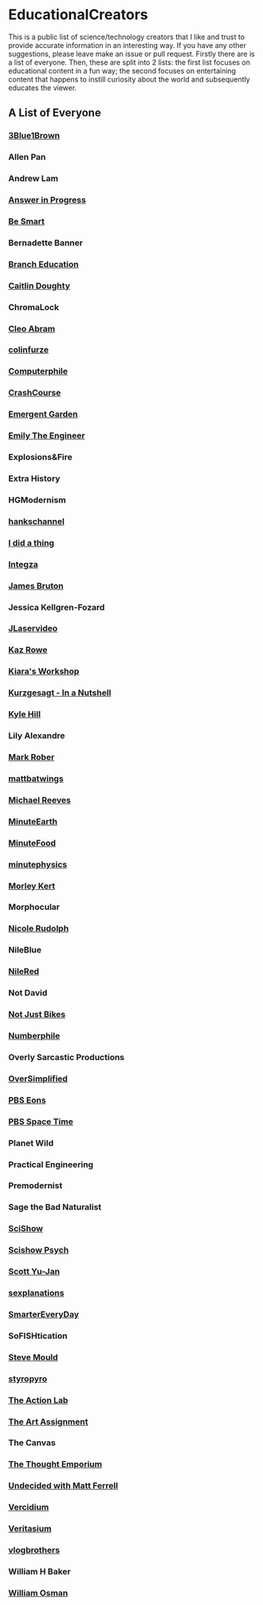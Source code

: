 # EducationalCreators
This is a public list of science/technology creators that I like and trust to provide accurate information in an interesting way. If you have any other suggestions, please leave make an issue or pull request. Firstly there are is a list of everyone. Then, these are split into 2 lists: the first list focuses on educational content in a fun way; the second focuses on entertaining content that happens to instill curiosity about the world and subsequently educates the viewer.

## A List of Everyone
  ### [3Blue1Brown](https://www.youtube.com/channel/UCYO_jab_esuFRV4b17AJtAw)

  ### Allen Pan

  ### Andrew Lam

  ### [Answer in Progress](https://www.youtube.com/c/answerinprogress)

  ### [Be Smart](https://www.youtube.com/user/itsokaytobesmart)

  ### Bernadette Banner

  ### [Branch Education](https://www.youtube.com/c/BranchEducation)

  ### [Caitlin Doughty](https://www.youtube.com/c/AskAMortician)

  ### ChromaLock

  ### [Cleo Abram](https://www.youtube.com/c/CleoAbram)

  ### [colinfurze](https://www.youtube.com/user/colinfurze)

  ### [Computerphile](https://www.youtube.com/user/Computerphile)

  ### [CrashCourse](https://www.youtube.com/user/crashcourse)

  ### [Emergent Garden](https://www.youtube.com/c/EmergentGarden)

  ### [Emily The Engineer](https://www.youtube.com/c/EmilyTheEngineer)

  ### Explosions&Fire

  ### Extra History

  ### HGModernism

  ### [hankschannel](https://www.youtube.com/user/hankschannel)

  ### [I did a thing](https://www.youtube.com/c/Ididathing)

  ### [Integza](https://www.youtube.com/c/Integza)

  ### [James Bruton](https://www.youtube.com/c/jamesbruton)

  ### Jessica Kellgren-Fozard

  ### [JLaservideo](https://www.youtube.com/c/JLaservideo)

  ### [Kaz Rowe](https://www.youtube.com/c/KazRowe)

  ### [Kiara's Workshop](https://www.youtube.com/c/KiarasWorkshop)

  ### [Kurzgesagt - In a Nutshell](https://www.youtube.com/c/inanutshell)

  ### [Kyle Hill](https://www.youtube.com/c/KyleHillScience)

  ### Lily Alexandre

  ### [Mark Rober](https://www.youtube.com/c/MarkRober)

  ### [mattbatwings](https://www.youtube.com/c/mattbatwings)

  ### [Michael Reeves](https://www.youtube.com/c/MichaelReeves)

  ### [MinuteEarth](https://www.youtube.com/c/minuteearth)

  ### [MinuteFood](https://www.youtube.com/c/MinuteFood)

  ### [minutephysics](https://www.youtube.com/user/minutephysics)

  ### [Morley Kert](https://www.youtube.com/c/MorleyKert)

  ### Morphocular

  ### [Nicole Rudolph](https://www.youtube.com/c/NicoleRudolph)

  ### NileBlue

  ### [NileRed](https://www.youtube.com/c/NileRed)

  ### Not David

  ### [Not Just Bikes](https://www.youtube.com/c/NotJustBikes)

  ### [Numberphile](https://www.youtube.com/user/numberphile)

  ### Overly Sarcastic Productions

  ### [OverSimplified](https://www.youtube.com/c/OverSimplified)

  ### [PBS Eons](https://www.youtube.com/c/Eons)

  ### [PBS Space Time](https://www.youtube.com/c/pbsspacetime)

  ### Planet Wild

  ### Practical Engineering

  ### Premodernist

  ### Sage the Bad Naturalist

  ### [SciShow](https://www.youtube.com/user/scishow)

  ### [Scishow Psych](https://www.youtube.com/c/SciShowPsych)

  ### [Scott Yu-Jan](https://www.youtube.com/c/ScottYuJan)

  ### [sexplanations](https://www.youtube.com/user/sexplanations)

  ### [SmarterEveryDay](https://www.youtube.com/user/destinws2)

  ### SoFISHtication

  ### [Steve Mould](https://www.youtube.com/c/SteveMould)

  ### [styropyro](https://www.youtube.com/user/styropyro)

  ### [The Action Lab](https://www.youtube.com/c/TheActionLab)

  ### [The Art Assignment](https://www.youtube.com/c/TheArtAssignment)

  ### The Canvas

  ### [The Thought Emporium](https://www.youtube.com/c/TheThoughtEmporium)

  ### [Undecided with Matt Ferrell](https://www.youtube.com/c/UndecidedMF)

  ### [Vercidium](https://www.youtube.com/c/Vercidium)

  ### [Veritasium](https://www.youtube.com/c/veritasium)

  ### [vlogbrothers](https://www.youtube.com/user/vlogbrothers)

  ### William H Baker

  ### [William Osman](https://www.youtube.com/c/WilliamOsman)
